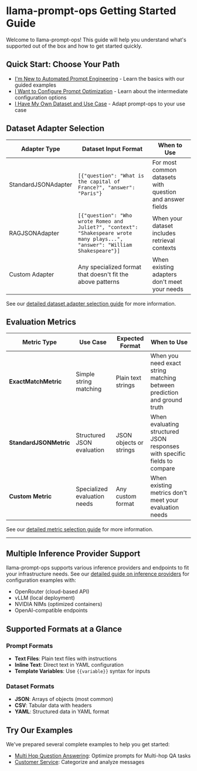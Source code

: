 # llama-prompt-ops Getting Started Guide

Welcome to llama-prompt-ops! This guide will help you understand what's supported out of the box and how to get started quickly.

## Quick Start: Choose Your Path

- [I'm New to Automated Prompt Engineering](./basic/readme.md) - Learn the basics with our guided examples
- [I Want to Configure Prompt Optimization](./intermediate/readme.md) - Learn about the intermediate configuration options
- [I Have My Own Dataset and Use Case](./advanced/readme.md) - Adapt prompt-ops to your use case


## Dataset Adapter Selection

| Adapter Type | Dataset Input Format | When to Use |
|--------------|---------------------|-------------|
| StandardJSONAdapter | `[{"question": "What is the capital of France?", "answer": "Paris"}` | For most common datasets with question and answer fields |
| RAGJSONAdapter | `[{"question": "Who wrote Romeo and Juliet?", "context": "Shakespeare wrote many plays...", "answer": "William Shakespeare"}]` | When your dataset includes retrieval contexts |
| Custom Adapter | Any specialized format that doesn't fit the above patterns | When existing adapters don't meet your needs |

See our [detailed dataset adapter selection guide](dataset_adapter_selection_guide.md) for more information.

## Evaluation Metrics


| Metric Type | Use Case | Expected Format | When to Use |
|-------------|----------|-----------------|-------------|
| **ExactMatchMetric** | Simple string matching | Plain text strings | When you need exact string matching between prediction and ground truth |
| **StandardJSONMetric** | Structured JSON evaluation | JSON objects or strings | When evaluating structured JSON responses with specific fields to compare |
| **Custom Metric** | Specialized evaluation needs | Any custom format | When existing metrics don't meet your evaluation needs |

See our [detailed metric selection guide](./metric_selection_guide.md) for more information.

---

## Multiple Inference Provider Support

llama-prompt-ops supports various inference providers and endpoints to fit your infrastructure needs. See our [detailed guide on inference providers](./inference_providers.md) for configuration examples with:

- OpenRouter (cloud-based API)
- vLLM (local deployment)
- NVIDIA NIMs (optimized containers)
- OpenAI-compatible endpoints


## Supported Formats at a Glance

### Prompt Formats

- **Text Files**: Plain text files with instructions
- **Inline Text**: Direct text in YAML configuration
- **Template Variables**: Use `{{variable}}` syntax for inputs

### Dataset Formats

- **JSON**: Arrays of objects (most common)
- **CSV**: Tabular data with headers
- **YAML**: Structured data in YAML format

## Try Our Examples

We've prepared several complete examples to help you get started:

- [Multi Hop Question Answering](../use-cases/hotpotqa/): Optimize prompts for Multi-hop QA tasks
- [Customer Service](../use-cases/facility-synth/): Categorize and analyze messages

